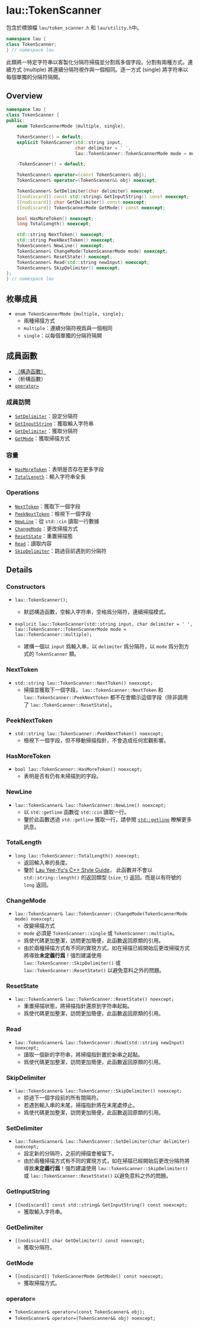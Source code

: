 # lau::TokenScanner
包含於標頭檔 `lau/token_scanner.h` 和 `lau/utility.h`中。

```c++
namespace lau {
class TokenScanner;
} // namespace lau
```

此類將一特定字符串以客製化分隔符掃描並分割爲多個字段。分割有兩種方式。連續方式 (multiple)
將連續分隔符視作與一個相同。逐一方式 (single) 將字符串以每個單獨的分隔符隔開。

## Overview
```c++
namespace lau {
class TokenScanner {
public:
    enum TokenScannerMode {multiple, single};

    TokenScanner() = default;
    explicit TokenScanner(std::string input,
                          char delimiter = ' ',
                          lau::TokenScanner::TokenScannerMode mode = multiple);

    ~TokenScanner() = default;

    TokenScanner& operator=(const TokenScanner& obj);
    TokenScanner& operator=(TokenScanner&& obj) noexcept;

    TokenScanner& SetDelimiter(char delimiter) noexcept;
    [[nodiscard]] const std::string& GetInputString() const noexcept;
    [[nodiscard]] char GetDelimiter() const noexcept;
    [[nodiscard]] TokenScannerMode GetMode() const noexcept;

    bool HasMoreToken() noexcept;
    long TotalLength() noexcept;

    std::string NextToken() noexcept;
    std::string PeekNextToken() noexcept;
    TokenScanner& NewLine() noexcept;
    TokenScanner& ChangeMode(TokenScannerMode mode) noexcept;
    TokenScanner& ResetState() noexcept;
    TokenScanner& Read(std::string newInput) noexcept;
    TokenScanner& SkipDelimiter() noexcept;
};
} // namespace lau
```

## 枚舉成員
- `enum TokenScannerMode {multiple, single};`
    - 兩種掃描方式
    - `multiple`：連續分隔符視爲與一個相同
    - `single`：以每個單獨的分隔符隔開

## 成員函數
- [（構造函數）](#Constructors)
- （析構函數）
- [`operator=`](#operator=)

### 成員訪問
- [`SetDelimiter`](#SetDelimiter)：設定分隔符
- [`GetInputString`](#GetInputString)：獲取輸入字符串
- [`GetDelimiter`](#GetDelimiter)：獲取分隔符
- [`GetMode`](#GetMode)：獲取掃描方式

### 容量
- [`HasMoreToken`](#HasMoreToken)：表明是否存在更多字段
- [`TotalLength`](#TotalLength)：輸入字符串全長

### Operations
- [`NextToken`](#NextToken)：獲取下一個字段
- [`PeekNextToken`](#PeekNextToken)：檢視下一個字段
- [`NewLine`](#NewLine)：從 `std::cin` 讀取一行數據
- [`ChangeMode`](#ChangeMode)：更改掃描方式
- [`ResetState`](#ResetState)：重置掃描態
- [`Read`](#Read)：讀取内容
- [`SkipDelimiter`](#SkipDelimiter)：跳過目前遇到的分隔符

## Details
### <span id="Constructors">Constructors</span>
- `lau::TokenScanner();`
    - 默認構造函數，空輸入字符串，空格爲分隔符，連續掃描模式。

- `explicit lau::TokenScanner(std::string input, char delimiter = ' ', lau::TokenScanner::TokenScannerMode mode = lau::TokenScanner::multiple);`
    - 建構一個以 `input` 爲輸入串，以 `delimiter` 爲分隔符，以 `mode` 爲分割方式的 `TokenScanner` 類。

### <span id="NextToken">NextToken</span>
- `std::string lau::TokenScanner::NextToken() noexcept;`
    - 掃描並獲取下一個字段， `lau::TokenScanner::NextToken` 和
      `lau::TokenScanner::PeekNextToken` 都不在會顯示這個字段（除非調用了
      `lau::TokenScanner::ResetState`）。

### <span id="PeekNextToken">PeekNextToken</span>
- `std::string lau::TokenScanner::PeekNextToken() noexcept;`
    - 檢視下一個字段，但不移動掃描指針，不會造成任何宏觀影響。

### <span id="HasMoreToken">HasMoreToken</span>
- `bool lau::TokenScanner::HasMoreToken() noexcept;`
    - 表明是否有仍有未掃描到的字段。

### <span id="NewLine">NewLine</span>
- `lau::TokenScanner& lau::TokenScanner::NewLine() noexcept;`
    - 以 `std::getline` 函數從 `std::cin` 讀取一行。
    - 鑒於此函數透過 `std::getline` 獲取一行，請參閲
      [`std::getline`](https://en.cppreference.com/w/cpp/string/basic_string/getline)
      瞭解更多訊息。

### <span id="TotalLength">TotalLength</span>
- `long lau::TokenScanner::TotalLength() noexcept;`
    - 返回輸入串的長度。
    - 鑒於 [Lau Yee-Yu's C++ Style Guide](https://github.com/LauYeeYu/Code-Style)，
      此函數并不會以 `std::string::length()` 的返回類型 (`size_t`) 返回。而是以有符號的 `long` 返回。

### <span id="ChangeMode">ChangeMode</span>
- `lau::TokenScanner& lau::TokenScanner::ChangeMode(TokenScannerMode mode) noexcept;`
    - 改變掃描方式
    - `mode` 必須是 `TokenScanner::single` 或 `TokenScanner::multiple`。
    - 爲使代碼更加整潔，訪問更加簡便，此函數返回原類的引用。
    - 由於兩種掃描方式有不同的實現方式，如在掃描已經開始后更改掃描方式將導致**未定義行爲**！强烈建議使用
      `lau::TokenScanner::SkipDelimiter()` 或 `lau::TokenScanner::ResetState()`
      以避免意料之外的問題。

### <span id="ResetState">ResetState</span>
- `lau::TokenScanner& lau::TokenScanner::ResetState() noexcept;`
    - 重置掃描狀態，將掃描指針還原到字符串起點。
    - 爲使代碼更加整潔，訪問更加簡便，此函數返回原類的引用。

### <span id="Read">Read</span>
- `lau::TokenScanner& lau::TokenScanner::Read(std::string newInput) noexcept;`
    - 讀取一個新的字符串，將掃描指針置於新串之起點。
    - 爲使代碼更加整潔，訪問更加簡便，此函數返回原類的引用。

### <span id="SkipDelimiter">SkipDelimiter</span>
- `lau::TokenScanner& lau::TokenScanner::SkipDelimiter() noexcept;`
    - 掠過下一個字段前的所有間隔符。
    - 若遇到輸入串的末尾，掃描指針將在末尾處停止。
    - 爲使代碼更加整潔，訪問更加簡便，此函數返回原類的引用。

### <span id="SetDelimiter">SetDelimiter</span>
- `lau::TokenScanner& lau::TokenScanner::SetDelimiter(char delimiter) noexcept;`
    - 設定新的分隔符，之前的掃描會被留下。
    - 由於兩種掃描方式有不同的實現方式，如在掃描已經開始后更改分隔符將導致**未定義行爲**！强烈建議使用
      `lau::TokenScanner::SkipDelimiter()` 或 `lau::TokenScanner::ResetState()`
      以避免意料之外的問題。

### <span id="GetInputString">GetInputString</span>
- `[[nodiscard]] const std::string& GetInputString() const noexcept;`
    - 獲取輸入字符串。

### <span id="GetDelimiter">GetDelimiter</span>
- `[[nodiscard]] char GetDelimiter() const noexcept;`
    - 獲取分隔符。

### <span id="GetMode">GetMode</span>
- `[[nodiscard]] TokenScannerMode GetMode() const noexcept;`
    - 獲取掃描方式。

### <span id="operator=">operator=</span>
- `TokenScanner& operator=(const TokenScanner& obj);`
- `TokenScanner& operator=(TokenScanner&& obj) noexcept;`
